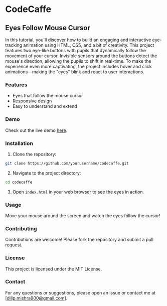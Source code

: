 # CodeCaffe

## Eyes Follow Mouse Cursor

In this tutorial, you'll discover how to build an engaging and interactive eye-tracking animation using HTML, CSS, and a bit of creativity. This project features two eye-like buttons with pupils that dynamically follow the movement of your cursor. Invisible sensors around the buttons detect the mouse's direction, allowing the pupils to shift in real-time. To make the experience even more captivating, the project includes hover and click animations—making the "eyes" blink and react to user interactions.

### Features

- Eyes that follow the mouse cursor
- Responsive design
- Easy to understand and extend

### Demo

Check out the live demo <a href="https://mishradilip.github.io/codecaffe/eyes-follow-mouse-cursor/" target="_blank">here</a>.

### Installation

1. Clone the repository:
  ```sh
  git clone https://github.com/yourusername/codecaffe.git
  ```
2. Navigate to the project directory:
  ```sh
  cd codecaffe
  ```
3. Open `index.html` in your web browser to see the eyes in action.

### Usage

Move your mouse around the screen and watch the eyes follow the cursor!

### Contributing

Contributions are welcome! Please fork the repository and submit a pull request.

### License

This project is licensed under the MIT License.

### Contact

For any questions or suggestions, please open an issue or contact me at [dilip.mishra900@gmail.com].

